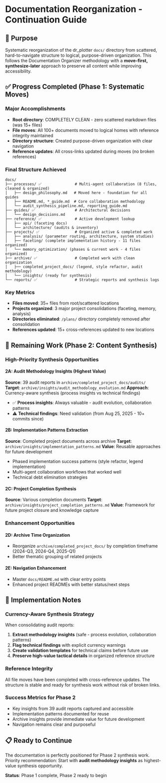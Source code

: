 # Documentation Reorganization - Continuation Guide

## 🎯 Purpose
Systematic reorganization of the dr_plotter `docs/` directory from scattered, hard-to-navigate structure to logical, purpose-driven organization. This follows the Documentation Organizer methodology with a **move-first, synthesize-later** approach to preserve all content while improving accessibility.

## ✅ Progress Completed (Phase 1: Systematic Moves)

### Major Accomplishments
- **Root directory**: COMPLETELY CLEAN - zero scattered markdown files (was 15+ files)
- **File moves**: All 100+ documents moved to logical homes with reference integrity maintained
- **Directory structure**: Created purpose-driven organization with clear navigation
- **Reference updates**: All cross-links updated during moves (no broken references)

### Final Structure Achieved
```
docs/
├── processes/ ✅               # Multi-agent collaboration (8 files, cleaned & organized)
│   ├── design_philosophy.md   # Moved here - foundation for all guides
│   ├── README.md, *_guide.md  # Core collaboration methodology
│   └── audit_synthesis_pipeline.md, reporting_guide.md
├── guides/ ✅                  # Architectural decisions
│   └── design_decisions.md    
├── reference/ ✅               # Active development lookup  
│   ├── api/ (faceting docs)
│   └── architecture/ (audits & inventory)
├── projects/ ✅                # Organized active & completed work
│   ├── analysis/ (parameter routing, architecture, system studies)
│   ├── faceting/ (complete implementation history - 11 files organized)
│   └── memory_optimization/ (phases & current work - 4 files organized)
├── archive/ ✅                 # Completed work with clean organization
│   ├── completed_project_docs/ (legend, style refactor, audit methodology)
│   └── insights/ (ready for synthesis)
└── reports/ ✅                 # Strategic reports and synthesis logs
```

### Key Metrics
- **Files moved**: 35+ files from root/scattered locations
- **Projects organized**: 3 major project consolidations (faceting, memory, analysis)
- **Directories eliminated**: `/plans/` directory completely removed after consolidation
- **References updated**: 15+ cross-references updated to new locations

## 🚀 Remaining Work (Phase 2: Content Synthesis)

### High-Priority Synthesis Opportunities

#### 2A: Audit Methodology Insights (Highest Value)
**Source**: 39 audit reports in `archive/completed_project_docs/audits/`
**Target**: `archive/insights/audit_methodology_evolution.md`
**Approach**: Currency-aware synthesis (process insights vs technical findings)
- ✅ **Process insights**: Always valuable - audit evolution, collaboration patterns
- ⚠️ **Technical findings**: Need validation (from Aug 25, 2025 - 10+ commits since)

#### 2B: Implementation Patterns Extraction  
**Source**: Completed project documents across archive
**Target**: `archive/insights/implementation_patterns.md`
**Value**: Reusable approaches for future development
- Phased implementation success patterns (style refactor, legend implementation)
- Multi-agent collaboration workflows that worked well
- Technical debt elimination strategies

#### 2C: Project Completion Synthesis
**Source**: Various completion documents
**Target**: `archive/insights/project_completion_patterns.md`
**Value**: Framework for future project closure and knowledge capture

### Enhancement Opportunities

#### 2D: Archive Time Organization
- Reorganize `archive/completed_project_docs/` by completion timeframe (2024-Q3, 2024-Q4, 2025-Q1)
- Better thematic grouping of related projects

#### 2E: Navigation Enhancement
- Master `docs/README.md` with clear entry points
- Enhanced project READMEs with better status/next steps

## 🔧 Implementation Notes

### Currency-Aware Synthesis Strategy
When consolidating audit reports:
1. **Extract methodology insights** (safe - process evolution, collaboration patterns)
2. **Flag technical findings** with explicit currency warnings
3. **Create validation templates** for technical claims before future use
4. **Preserve high-value tactical details** in organized reference structure

### Reference Integrity 
All file moves have been completed with cross-reference updates. The structure is stable and ready for synthesis work without risk of broken links.

### Success Metrics for Phase 2
- Key insights from 39 audit reports captured and accessible
- Implementation patterns documented for reuse
- Archive insights provide immediate value for future development
- Navigation remains clear and purposeful

## 📋 Ready to Continue
The documentation is perfectly positioned for Phase 2 synthesis work. Priority recommendation: Start with **audit methodology insights** as highest-value synthesis opportunity.

**Status**: Phase 1 complete, Phase 2 ready to begin